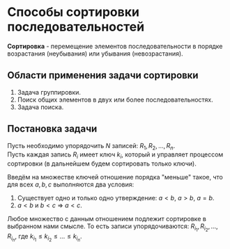 # Способы сортировки последовательностей

**Сортировка** - перемещение элементов последовательности в порядке возрастания (неубывания) или убывания (невозрастания).

## Области применения задачи сортировки

1. Задача группировки.
2. Поиск общих элементов в двух или более последовательностях.
3. Задача поиска.


## Постановка задачи

Пусть необходимо упорядочить $N$ записей: $R_1, R_2, ..., R_n$.  
Пусть каждая запись $R_i$ имеет ключ $k_i$, который и управляет процессом сортировки (в дальнейшем будем сортировать только ключи).

Введём на множестве ключей отношение порядка "меньше" такое, что для всех $a,b,c$ выполняются два условия:
1. Существует одно и только одно утверждение: $a < b$, $a > b$, $a = b$.
2. $a < b$ и $b < c$ $\Rightarrow$ $a < c$.

Любое множество с данным отношением подлежит сортировке в выбранном нами смысле. То есть записи упорядочиваются: $R_{i_1}, R_{i_2}, ..., R_{i_n}$, где $k_{i_1} \leq k_{i_2} \leq ... \leq k_{i_n}$.


